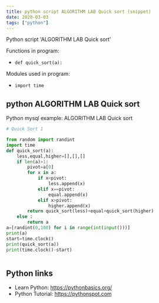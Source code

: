 ```yaml
---
title: python script ALGORITHM LAB Quick sort (snippet)
date: 2020-03-03
tags: ["python"]
---
```

Python script 'ALGORITHM LAB Quick sort'

Functions in program: 
* `def quick_sort(a):`

Modules used in program: 
* `import time`

## python ALGORITHM LAB Quick sort

Python mysql example: ALGORITHM LAB Quick sort

```python
# Quick Sort 1

from random import randint
import time
def quick_sort(a):
    less,equal,higher=[],[],[]
    if len(a)>1:
        pivot=a[0]
        for x in a:
            if x<pivot:
                less.append(x)
            elif x==pivot:
                equal.append(x)
            elif x>pivot:
                higher.append(x)
        return quick_sort(less)+equal+quick_sort(higher)
    else :
        return a
a=[randint(0,100) for i in range(int(input()))]
print(a)
start=time.clock()
print(quick_sort(a))
print(time.clock()-start)



```

## Python links

- Learn Python: https://pythonbasics.org/
- Python Tutorial: https://pythonspot.com
